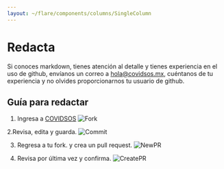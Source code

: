 ```yaml
---
layout: ~/flare/components/columns/SingleColumn
---
```


# Redacta
Si conoces markdown, tienes atención al detalle y tienes experiencia en
 el uso de github, envíanos un correo a hola@covidsos.mx, cuéntanos de tu
  experiencia y no olvides proporcionarnos tu usuario de github.

## Guía para redactar

1. Ingresa a [COVIDSOS](https://github.com/covidsos/pages)
![Fork](./images/fork.png)

2.Revisa, edita y guarda.
![Commit](./images/commit_changes.png)

3. Regresa a tu fork.
 y crea un pull request.
![NewPR](./images/new_pr.png)

4. Revisa por última vez y confirma.
![CreatePR](./images/create_pr2.png)
